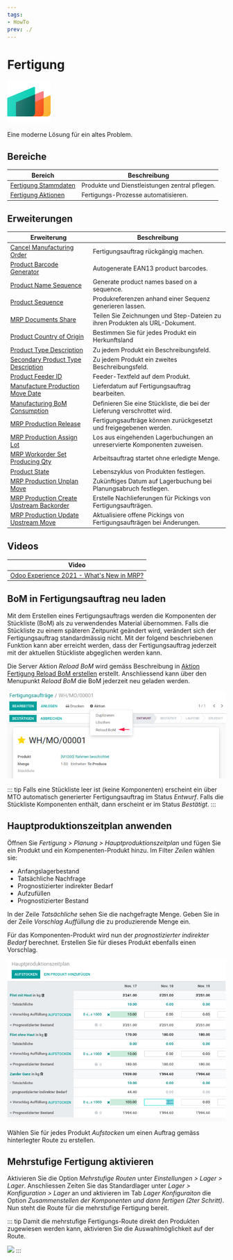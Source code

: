 ```yaml
---
tags:
- HowTo
prev: ./
---
```

# Fertigung
![icons_odoo_mrp](assets/icons_odoo_mrp.png)

Eine moderne Lösung für ein altes Problem.

## Bereiche

| Bereich                                           | Beschreibung                                   |
| ------------------------------------------------- | ---------------------------------------------- |
| [Fertigung Stammdaten](Fertigung%20Stammdaten.md) | Produkte und Dienstleistungen zentral pflegen. |
| [Fertigung Aktionen](Fertigung%20Aktionen.md)     | Fertigungs-Prozesse automatisieren.            |

## Erweiterungen

| Erweiterung                                                                                     | Beschreibung                                                                 |
| ----------------------------------------------------------------------------------------------- | ---------------------------------------------------------------------------- |
| [Cancel Manufacturing Order](Cancel%20Manufacturing%20Order.md)                                 | Fertigungsauftrag rückgängig machen.                                         |
| [Product Barcode Generator](Product%20Barcode%20Generator.md)                                   | Autogenerate EAN13 product barcodes.                                         |
| [Product Name Sequence](Product%20Name%20Sequence.md)                                           | Generate product names based on a sequence.                                  |
| [Product Sequence](Product%20Sequence.md)                                                       | Produkreferenzen anhand einer Sequenz generieren lassen.                     |
| [MRP Documents Share](MRP%20Documents%20Share.md)                                               | Teilen Sie Zeichnungen und Step-Dateien zu ihren Produkten als URL-Dokument. |
| [Product Country of Origin](Product%20Country%20of%20Origin.md)                                 | Bestimmen Sie für jedes Produkt ein Herkunftsland                            |
| [Product Type Description](Product%20Type%20Description.md)                                     | Zu jedem Produkt ein Beschreibungsfeld.                                      |
| [Secondary Product Type Description](Secondary%20Product%20Type%20Description.md)               | Zu jedem Produkt ein zweites Beschreibungsfeld.                              |
| [Product Feeder ID](Product%20Feeder%20ID.md)                                                   | Feeder-Textfeld auf dem Produkt.                                             |
| [Manufacture Production Move Date](Manufacture%20Production%20Move%20Date.md)                   | Lieferdatum auf Fertigungsauftrag bearbeiten.                                |
| [Manufacturing BoM Consumption](Manufacturing%20BoM%20Consumption.md)                           | Definieren Sie eine Stückliste, die bei der Lieferung verschrottet wird.     |
| [MRP Production Release](MRP%20Production%20Release.md)                                         | Fertigungsaufträge können zurückgesetzt und freigegebenen werden.            |
| [MRP Production Assign Lot](MRP%20Production%20Assign%20Lot.md)                                 | Los aus eingehenden Lagerbuchungen an unreservierte Komponenten zuweisen.    |
| [MRP Workorder Set Producing Qty](MRP%20Workorder%20Set%20Producing%20Qty.md)                   | Arbeitsauftrag startet ohne erledigte Menge.                                 |
| [Product State](Product%20State.md)                                                             | Lebenszyklus von Produkten festlegen.                                        |
| [MRP Production Unplan Move](MRP%20Production%20Unplan%20Move.md)                               | Zukünftiges Datum auf Lagerbuchung bei Planungsabruch festlegen.             |
| [MRP Production Create Upstream Backorder](MRP%20Production%20Create%20Upstream%20Backorder.md) | Erstelle Nachlieferungen für Pickings von Fertigungsaufträgen.               |
| [MRP Production Update Upstream Move](MRP%20Production%20Update%20Upstream%20Move.md)           | Aktualisiere offene Pickings von Fertigungsaufträgen bei Änderungen.         |

## Videos

| Video                                                                                    |
| ---------------------------------------------------------------------------------------- |
| [Odoo Experience 2021 - What's New in MRP?](https://www.youtube.com/watch?v=xTXc_FV9kKU) |

## BoM in Fertigungsauftrag neu laden

Mit dem Erstellen eines Fertigungsauftrags werden die Komponenten der Stückliste (BoM) als zu verwendendes Material übernommen. Falls die Stückliste zu einem späteren Zeitpunkt geändert wird, verändert sich der Fertigungsauftrag standardmässig nicht. Mit der folgend beschriebenen Funktion kann aber erreicht werden, dass der Fertigungsauftrag jederzeit mit der aktuellen Stückliste abgeglichen werden kann.

Die Server Aktion *Reload BoM* wird gemäss Beschreibung in [Aktion Fertigung Reload BoM erstellen](Fertigung%20Aktionen.md#Aktion%20Fertigung%20Reload%20BoM%20erstellen) erstellt. Anschliessend kann über den Menupunkt *Reload BoM* die BoM jederzeit neu geladen werden.

![Fertigung Reload BoM](assets/Fertigung%20Reload%20BoM.png)

::: tip
Falls eine Stückliste leer ist (keine Komponenten) erscheint ein über MTO automatisch generierter Fertigungsauftrag im Status *Entwurf*. Falls die Stückliste Komponenten enthält, dann erscheint er im Status *Bestätigt*.
:::

## Hauptproduktionszeitplan anwenden

Öffnen Sie *Fertigung > Planung > Hauptproduktionszeitplan* und fügen Sie ein Produkt und ein Kompenenten-Produkt hinzu. Im Filter *Zeilen* wählen sie:

* Anfangslagerbestand
* Tatsächliche Nachfrage
* Prognostizierter indirekter Bedarf
* Aufzufüllen
* Prognostizierter Bestand

In der Zeile *Tatsächliche* sehen Sie die nachgefragte Menge. Geben Sie in der Zeile *Vorschlag Auffüllung* die zu produzierende Menge ein.

Für das Komponenten-Produkt wird nun der *prognostizierter indirekter Bedarf* berechnet. Erstellen Sie für dieses Produkt ebenfalls einen Vorschlag.

![](assets/Hauptproduktionszeitplan.png)

Wählen Sie für jedes Produkt *Aufstocken* um einen Auftrag gemäss hinterlegter Route zu erstellen.

## Mehrstufige Fertigung aktivieren

Aktivieren Sie die Option *Mehrstufige Routen* unter *Einstellungen > Lager > Lager*. Anschliessen Zeiten Sie das Standardlager unter *Lager > Konfiguration > Lager* an und aktivieren im Tab *Lager Konfiguraiton* die Option *Zusammenstellen der Komponenten und dann fertigen (2ter Schritt)*. Nun steht die Route für die mehrstufige Fertigung bereit.

::: tip
Damit die mehrstufige Fertigungs-Route direkt den Produkten zugewiesen werden kann, aktivieren Sie die Auswahlmöglichkeit auf der Route.

![](assets/Fertigung%20Lager%20Auswahlmöglichkeit.png)
:::